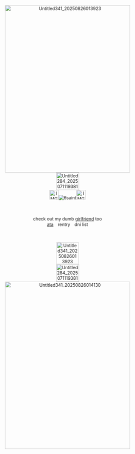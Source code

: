 <div align="center"><img width="400" height="533" alt="Untitled341_20250826013923" src="https://github.com/user-attachments/assets/a979a7c9-c6c2-4bf3-832f-a249cacd7393" />
<div align="center"><img width="73" height="56" alt="Untitled284_20250711193810" src="https://github.com/user-attachments/assets/d849d742-9087-48b4-9277-c70cf699d5ea" />





<div align="center"><img width="30" height="30" alt="IMG_1779" src="https://github.com/user-attachments/assets/db2a3103-5310-46b4-b327-c902492f1760" /><img src="https://komarev.com/ghpvc/?username=6saint&label=　　demonic　　&color=970e0e&style=plastic" alt="6saint" /><img width="30" height="30" alt="IMG_1779" src="https://github.com/user-attachments/assets/efb52679-7805-4b8e-89d7-a356a2c4b2ec" />

　<div align="center"> check out my dumb [girlfriend](github.com/windmillie) too
 　
　<div align="center"> [ata](https://devilishly.atabook.org/)⠀ rentry⠀ dni list
  

　



       
<div align="center"><img width="70" height="70" alt="Untitled341_20250826013923" src="https://github.com/user-attachments/assets/b3600527-9687-420e-bfa3-6dfefcdae9e7" />
<div align="center"><img width="73" height="56" alt="Untitled284_20250711193810" src="https://github.com/user-attachments/assets/d849d742-9087-48b4-9277-c70cf699d5ea" />
<div align="center"><img width="400" height="533" alt="Untitled341_20250826014130" src="https://github.com/user-attachments/assets/114a0ddf-22fa-43b4-aeec-af9a1b56e237" />
